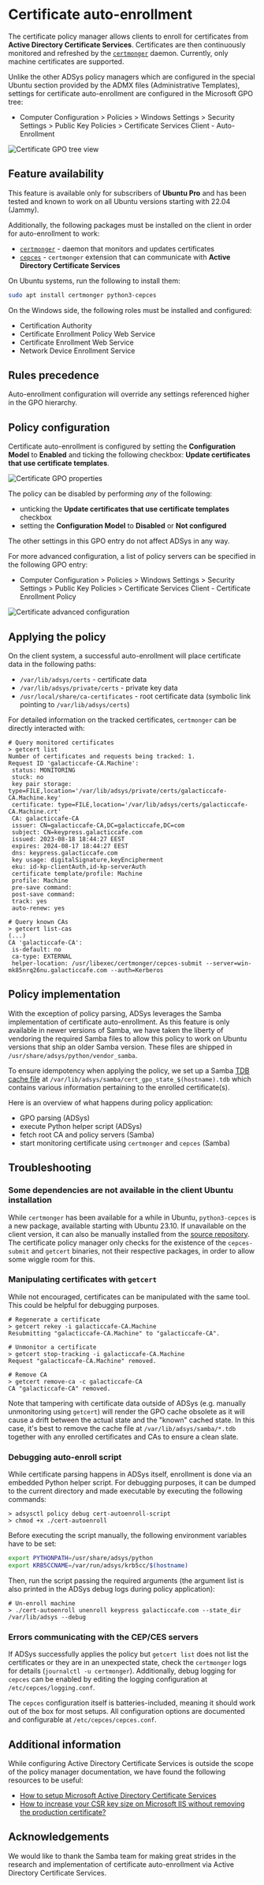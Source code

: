 # Certificate auto-enrollment

The certificate policy manager allows clients to enroll for certificates from **Active Directory Certificate Services**. Certificates are then continuously monitored and refreshed by the [`certmonger`](https://www.freeipa.org/page/Certmonger) daemon. Currently, only machine certificates are supported.

Unlike the other ADSys policy managers which are configured in the special Ubuntu section provided by the ADMX files (Administrative Templates), settings for certificate auto-enrollment are configured in the Microsoft GPO tree:

* Computer Configuration > Policies > Windows Settings > Security Settings > Public Key Policies > Certificate Services Client - Auto-Enrollment

![Certificate GPO tree view](../images/explanation/certificates/certificate-settings.png)

## Feature availability

This feature is available only for subscribers of **Ubuntu Pro** and has been tested and known to work on all Ubuntu versions starting with 22.04 (Jammy).

Additionally, the following packages must be installed on the client in order for auto-enrollment to work:

* [`certmonger`](https://www.freeipa.org/page/Certmonger) - daemon that monitors and updates certificates
* [`cepces`](https://github.com/openSUSE/cepces) - `certmonger` extension that can communicate with **Active Directory Certificate Services**

On Ubuntu systems, run the following to install them:

```bash
sudo apt install certmonger python3-cepces
```

On the Windows side, the following roles must be installed and configured:

* Certification Authority
* Certificate Enrollment Policy Web Service
* Certificate Enrollment Web Service
* Network Device Enrollment Service

## Rules precedence

Auto-enrollment configuration will override any settings referenced higher in the GPO hierarchy.

## Policy configuration

Certificate auto-enrollment is configured by setting the **Configuration Model** to **Enabled** and ticking the following checkbox: **Update certificates that use certificate templates**.

![Certificate GPO properties](../images/explanation/certificates/certificate-gpo.png)

The policy can be disabled by performing _any_ of the following:

* unticking the **Update certificates that use certificate templates** checkbox
* setting the **Configuration Model** to **Disabled** or **Not configured**

The other settings in this GPO entry do not affect ADSys in any way.

For more advanced configuration, a list of policy servers can be specified in the following GPO entry:

* Computer Configuration > Policies > Windows Settings > Security Settings > Public Key Policies > Certificate Services Client - Certificate Enrollment Policy

![Certificate advanced configuration](../images/explanation/certificates/advanced-configuration.png)

## Applying the policy

On the client system, a successful auto-enrollment will place certificate data in the following paths:

* `/var/lib/adsys/certs` - certificate data
* `/var/lib/adsys/private/certs` - private key data
* `/usr/local/share/ca-certificates` - root certificate data (symbolic link pointing to `/var/lib/adsys/certs`)

For detailed information on the tracked certificates, `certmonger` can be directly interacted with:

```output
# Query monitored certificates
> getcert list
Number of certificates and requests being tracked: 1.
Request ID 'galacticcafe-CA.Machine':
 status: MONITORING
 stuck: no
 key pair storage: type=FILE,location='/var/lib/adsys/private/certs/galacticcafe-CA.Machine.key'
 certificate: type=FILE,location='/var/lib/adsys/certs/galacticcafe-CA.Machine.crt'
 CA: galacticcafe-CA
 issuer: CN=galacticcafe-CA,DC=galacticcafe,DC=com
 subject: CN=keypress.galacticcafe.com
 issued: 2023-08-18 18:44:27 EEST
 expires: 2024-08-17 18:44:27 EEST
 dns: keypress.galacticcafe.com
 key usage: digitalSignature,keyEncipherment
 eku: id-kp-clientAuth,id-kp-serverAuth
 certificate template/profile: Machine
 profile: Machine
 pre-save command:
 post-save command:
 track: yes
 auto-renew: yes

# Query known CAs
> getcert list-cas
(...)
CA 'galacticcafe-CA':
 is-default: no
 ca-type: EXTERNAL
 helper-location: /usr/libexec/certmonger/cepces-submit --server=win-mk85nrq26nu.galacticcafe.com --auth=Kerberos
```

## Policy implementation

With the exception of policy parsing, ADSys leverages the Samba implementation of certificate auto-enrollment. As this feature is only available in newer versions of Samba, we have taken the liberty of vendoring the required Samba files to allow this policy to work on Ubuntu versions that ship an older Samba version. These files are shipped in `/usr/share/adsys/python/vendor_samba`.

To ensure idempotency when applying the policy, we set up a Samba [TDB cache file](https://wiki.samba.org/index.php/TDB) at `/var/lib/adsys/samba/cert_gpo_state_$(hostname).tdb` which contains various information pertaining to the enrolled certificate(s).

Here is an overview of what happens during policy application:

* GPO parsing (ADSys)
* execute Python helper script (ADSys)
* fetch root CA and policy servers (Samba)
* start monitoring certificate using `certmonger` and `cepces` (Samba)

## Troubleshooting

### Some dependencies are not available in the client Ubuntu installation

While `certmonger` has been available for a while in Ubuntu, `python3-cepces` is a new package, available starting with Ubuntu 23.10. If unavailable on the client version, it can also be manually installed from the [source repository](https://github.com/openSUSE/cepces). The certificate policy manager only checks for the existence of the `cepces-submit` and `getcert` binaries, not their respective packages, in order to allow some wiggle room for this.

### Manipulating certificates with `getcert`

While not encouraged, certificates can be manipulated with the same tool. This could be helpful for debugging purposes.

```output
# Regenerate a certificate
> getcert rekey -i galacticcafe-CA.Machine
Resubmitting "galacticcafe-CA.Machine" to "galacticcafe-CA".

# Unmonitor a certificate
> getcert stop-tracking -i galacticcafe-CA.Machine
Request "galacticcafe-CA.Machine" removed.

# Remove CA
> getcert remove-ca -c galacticcafe-CA
CA "galacticcafe-CA" removed.
```

Note that tampering with certificate data outside of ADSys (e.g. manually unmonitoring using `getcert`) will render the GPO cache obsolete as it will cause a drift between the actual state and the "known" cached state. In this case, it's best to remove the cache file at `/var/lib/adsys/samba/*.tdb` together with any enrolled certificates and CAs to ensure a clean slate.

### Debugging auto-enroll script

While certificate parsing happens in ADSys itself, enrollment is done via an embedded Python helper script. For debugging purposes, it can be dumped to the current directory and made executable by executing the following commands:

```output
> adsysctl policy debug cert-autoenroll-script
> chmod +x ./cert-autoenroll
```

Before executing the script manually, the following environment variables have to be set:

```sh
export PYTHONPATH=/usr/share/adsys/python
export KRB5CCNAME=/var/run/adsys/krb5cc/$(hostname)
```

Then, run the script passing the required arguments (the argument list is also printed in the ADSys debug logs during policy application):

```output
# Un-enroll machine
> ./cert-autoenroll unenroll keypress galacticcafe.com --state_dir /var/lib/adsys --debug
```

### Errors communicating with the CEP/CES servers

If ADSys successfully applies the policy but `getcert list` does not list the certificates or they are in an unexpected state, check the `certmonger` logs for details (`journalctl -u certmonger`). Additionally, debug logging for `cepces` can be enabled by editing the logging configuration at `/etc/cepces/logging.conf`.

The `cepces` configuration itself is batteries-included, meaning it should work out of the box for most setups. All configuration options are documented and configurable at `/etc/cepces/cepces.conf`.

## Additional information

While configuring Active Directory Certificate Services is outside the scope of the policy manager documentation, we have found the following resources to be useful:

* [How to setup Microsoft Active Directory Certificate Services](https://www.virtuallyboring.com/setup-microsoft-active-directory-certificate-services-ad-cs/)
* [How to increase your CSR key size on Microsoft IIS without removing the production certificate?](https://leonelson.com/2011/08/15/how-to-increase-your-csr-key-size-on-microsoft-iis-without-removing-the-production-certificate/)

## Acknowledgements

We would like to thank the Samba team for making great strides in the research and implementation of certificate auto-enrollment via Active Directory Certificate Services.
